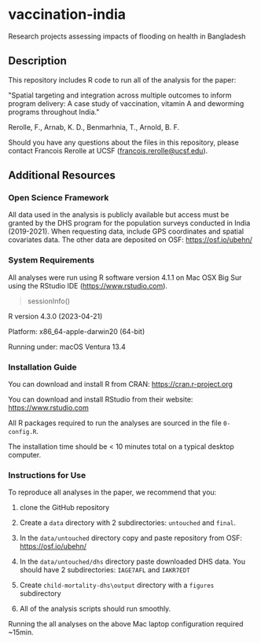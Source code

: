 # vaccination-india
Research projects assessing impacts of flooding on health in Bangladesh

## Description

This repository includes R code to run all of the analysis for the paper:

"Spatial targeting and integration across multiple outcomes to inform program delivery: A case study of vaccination, vitamin A and deworming programs throughout India."

Rerolle, F., Arnab, K. D., Benmarhnia, T., Arnold, B. F.

Should you have any questions about the files in this repository, please contact Francois Rerolle at UCSF (francois.rerolle@ucsf.edu).

## Additional Resources

### Open Science Framework 

All data used in the analysis is publicly available but access must be granted by the DHS program for the population surveys conducted in India (2019-2021). When requesting data, include GPS coordinates and spatial covariates data. The other data are deposited on OSF: https://osf.io/ubehn/

### System Requirements

All analyses were run using R software version 4.1.1 on Mac OSX Big Sur using the RStudio IDE (https://www.rstudio.com).

> sessionInfo()

R version 4.3.0 (2023-04-21)

Platform: x86_64-apple-darwin20 (64-bit)

Running under: macOS Ventura 13.4

### Installation Guide

You can download and install R from CRAN: https://cran.r-project.org

You can download and install RStudio from their website: https://www.rstudio.com

All R packages required to run the analyses are sourced in the file `0-config.R`.

The installation time should be < 10 minutes total on a typical desktop computer.

### Instructions for Use

To reproduce all analyses in the paper, we recommend that you: 

1. clone the GitHub repository

2. Create a `data` directory with 2 subdirectories: `untouched` and `final`.

3. In the `data/untouched` directory copy and paste repository from OSF: https://osf.io/ubehn/

4. In the `data/untouched/dhs` directory paste downloaded DHS data. You should have 2 subdirectories: `IAGE7AFL` and `IAKR7EDT`

5. Create `child-mortality-dhs\output` directory with a `figures` subdirectory

6. All of the analysis scripts should run smoothly. 

Running the all analyses on the above Mac laptop configuration required ~15min. 
